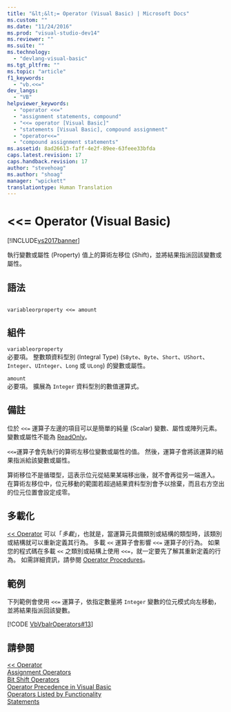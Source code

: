```yaml
---
title: "&lt;&lt;= Operator (Visual Basic) | Microsoft Docs"
ms.custom: ""
ms.date: "11/24/2016"
ms.prod: "visual-studio-dev14"
ms.reviewer: ""
ms.suite: ""
ms.technology: 
  - "devlang-visual-basic"
ms.tgt_pltfrm: ""
ms.topic: "article"
f1_keywords: 
  - "vb.<<="
dev_langs: 
  - "VB"
helpviewer_keywords: 
  - "operator <<="
  - "assignment statements, compound"
  - "<<= operator [Visual Basic]"
  - "statements [Visual Basic], compound assignment"
  - "operator<<="
  - "compound assignment statements"
ms.assetid: 8ad26613-faff-4e2f-89ee-63feee33bfda
caps.latest.revision: 17
caps.handback.revision: 17
author: "stevehoag"
ms.author: "shoag"
manager: "wpickett"
translationtype: Human Translation
---
```

# &lt;&lt;= Operator (Visual Basic)
[!INCLUDE[vs2017banner](../../../csharp/includes/vs2017banner.md)]

執行變數或屬性 \(Property\) 值上的算術左移位 \(Shift\)，並將結果指派回該變數或屬性。  
  
## 語法  
  
```  
  
variableorproperty <<= amount  
```  
  
## 組件  
 `variableorproperty`  
 必要項。  整數類資料型別 \(Integral Type\) \(`SByte`、`Byte`、`Short`、`UShort`、`Integer`、`UInteger`、`Long` 或 `ULong`\) 的變數或屬性。  
  
 `amount`  
 必要項。  擴展為 `Integer` 資料型別的數值運算式。  
  
## 備註  
 位於 `<<=` 運算子左邊的項目可以是簡單的純量 \(Scalar\) 變數、屬性或陣列元素。  變數或屬性不能為 [ReadOnly](../../../visual-basic/language-reference/modifiers/readonly.md)。  
  
 `<<=`運算子會先執行的算術左移位變數或屬性的值。   然後，運算子會將該運算的結果指派給該變數或屬性。  
  
 算術移位不是循環型，這表示位元從結果某端移出後，就不會再從另一端進入。  在算術左移位中，位元移動的範圍若超過結果資料型別會予以捨棄，而且右方空出的位元位置會設定成零。  
  
## 多載化  
 [\<\< Operator](../../../visual-basic/language-reference/operators/left-shift-operator.md) 可以「*多載*」，也就是，當運算元具備類別或結構的類型時，該類別或結構就可以重新定義其行為。  多載 `<<` 運算子會影響 `<<=` 運算子的行為。  如果您的程式碼在多載 `<<` 之類別或結構上使用 `<<=`，就一定要先了解其重新定義的行為。  如需詳細資訊，請參閱 [Operator Procedures](../../../visual-basic/programming-guide/language-features/procedures/operator-procedures.md)。  
  
## 範例  
 下列範例會使用 `<<=` 運算子，依指定數量將 `Integer` 變數的位元模式向左移動，並將結果指派回該變數。  
  
 [!CODE [VbVbalrOperators#13](../CodeSnippet/VS_Snippets_VBCSharp/VbVbalrOperators#13)]  
  
## 請參閱  
 [\<\< Operator](../../../visual-basic/language-reference/operators/left-shift-operator.md)   
 [Assignment Operators](../../../visual-basic/language-reference/operators/assignment-operators.md)   
 [Bit Shift Operators](../../../visual-basic/language-reference/operators/bit-shift-operators.md)   
 [Operator Precedence in Visual Basic](../../../visual-basic/language-reference/operators/operator-precedence.md)   
 [Operators Listed by Functionality](../../../visual-basic/language-reference/operators/operators-listed-by-functionality.md)   
 [Statements](../../../visual-basic/programming-guide/language-features/statements.md)
